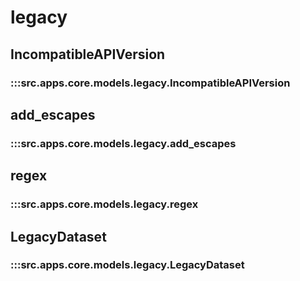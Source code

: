 # legacy

## IncompatibleAPIVersion

### :::src.apps.core.models.legacy.IncompatibleAPIVersion

## add_escapes

### :::src.apps.core.models.legacy.add_escapes

## regex

### :::src.apps.core.models.legacy.regex

## LegacyDataset

### :::src.apps.core.models.legacy.LegacyDataset

